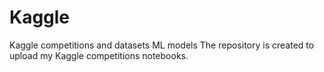 # Kaggle
Kaggle competitions and datasets ML models
The repository is created to upload my Kaggle competitions notebooks.
